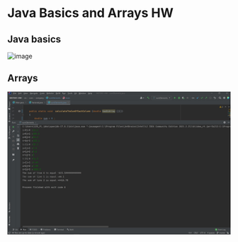 # Java Basics and Arrays HW

## Java basics
![image](https://user-images.githubusercontent.com/72529306/141683708-8f68bee2-3f37-4439-9cb4-a7cef81006e2.png)

## Arrays 
![img.png](img.png)